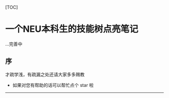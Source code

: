[TOC]
# 一个NEU本科生的技能树点亮笔记
...完善中



## 序
> 

才疏学浅，有疏漏之处还请大家多多赐教


- 如果对您有帮助的话可以帮忙点个 star 啦

-----------------------


